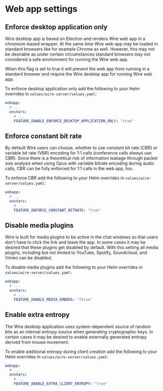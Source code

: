 # Web app settings

## Enforce desktop application only

Wire desktop app is based on Electron and renders Wire web app in a chromium-based wrapper. At the same time Wire web app may be loaded in standard browsers like for example Chrome as well. However, this may not be desirable as under certain circumstances standard browsers may not considered a safe environment for running the Wire web app.

When this flag is set to true it will prevent the web app from running in a standard browser and require the Wire desktop app for running Wire web app.

To enforce desktop application only add the following to your Helm overrides in `values/wire-server/values.yaml`:

```yaml
webapp:
  # ...
  envVars:
    # ...
    FEATURE_ENABLE_ENFORCE_DESKTOP_APPLICATION_ONLY: "true"
```

## Enforce constant bit rate

By default Wire users can choose, whether to use constant bit rate (CBR) or variable bit rate (VBR) encoding for 1:1 calls (conference calls always use CBR).
Since there is a theoretical risk of information leakage through packet size analysis when using Opus with variable bitrate encoding during audio calls, CBR can be fully enforced for 1:1 calls in the web app, too.


To enforce CBR add the following to your Helm overrides in `values/wire-server/values.yaml`:

```yaml
webapp:
  # ...
  envVars:
    # ...
    FEATURE_ENFORCE_CONSTANT_BITRATE: "true"
```

## Disable media plugins

Wire is built for media plugins to be active in the chat windows so that users don't have to click the link and leave the app. In some cases it may be desired that these plugins get disabled by default. With this setting all media plugins, including but not limited to YouTube, Spotify, Soundcloud, and Vimeo can be disabled.

To disable media plugins add the following to your Helm overrides in `values/wire-server/values.yaml`:

```yaml
webapp:
  # ...
  envVars:
    # ...
    FEATURE_ENABLE_MEDIA_EMBEDS: "false"
```

## Enable extra entropy

The Wire desktop application uses system-dependent source of random bits as an internal entropy source when generating cryptographic keys. In certain cases it may be desired to enable externally generated entropy derived from mouse movement.

To enable additional entropy during client creation add the following to your Helm overrides in `values/wire-server/values.yaml`:

```yaml
webapp:
  # ...
  envVars:
    # ...
    FEATURE_ENABLE_EXTRA_CLIENT_ENTROPY: "true"
```
